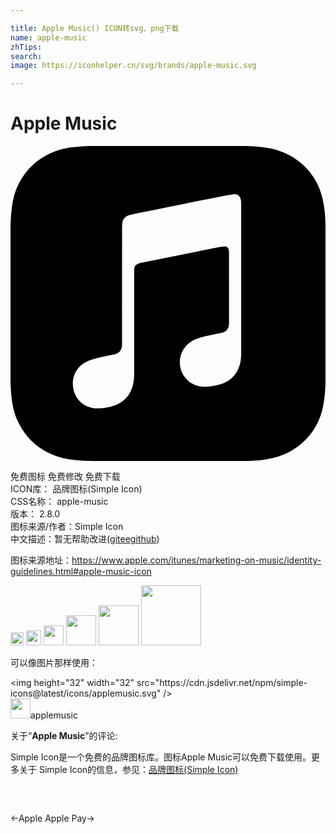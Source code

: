 ```yaml
---

title: Apple Music() ICON转svg、png下载
name: apple-music
zhTips: 
search: 
image: https://iconhelper.cn/svg/brands/apple-music.svg

---
```


# Apple Music  <small style="font-size: 60%;font-weight: 100"></small>

<div id="svg" class="svg-wrap">
<svg role="img" viewBox="0 0 24 24" xmlns="http://www.w3.org/2000/svg"><title>Apple Music icon</title><path d="M23.997 6.124c0-.738-.065-1.47-.24-2.19-.317-1.31-1.062-2.31-2.18-3.043C21.003.517 20.373.285 19.7.164c-.517-.093-1.038-.135-1.564-.15-.04-.003-.083-.01-.124-.013H5.988c-.152.01-.303.017-.455.026C4.786.07 4.043.15 3.34.428 2.004.958 1.04 1.88.475 3.208c-.192.448-.292.925-.363 1.408-.056.392-.088.785-.1 1.18 0 .032-.007.062-.01.093v12.223c.01.14.017.283.027.424.05.815.154 1.624.497 2.373.65 1.42 1.738 2.353 3.234 2.802.42.127.856.187 1.293.228.555.053 1.11.06 1.667.06h11.03c.525 0 1.048-.034 1.57-.1.823-.106 1.597-.35 2.296-.81.84-.553 1.472-1.287 1.88-2.208.186-.42.293-.87.37-1.324.113-.675.138-1.358.137-2.04-.002-3.8 0-7.595-.003-11.393zm-6.423 3.99v5.712c0 .417-.058.827-.244 1.206-.29.59-.76.962-1.388 1.14-.35.1-.706.157-1.07.173-.95.045-1.773-.6-1.943-1.536-.142-.773.227-1.624 1.038-2.022.323-.16.67-.25 1.018-.324.378-.082.758-.153 1.134-.24.274-.063.457-.23.51-.516.014-.063.02-.13.02-.193 0-1.815 0-3.63-.002-5.443 0-.062-.01-.125-.026-.185-.04-.15-.15-.243-.304-.234-.16.01-.318.035-.475.066-.76.15-1.52.303-2.28.456l-2.326.47-1.374.278c-.016.003-.032.01-.048.013-.277.077-.377.203-.39.49-.002.042 0 .086 0 .13-.002 2.602 0 5.204-.003 7.805 0 .42-.047.836-.215 1.227-.278.64-.77 1.04-1.434 1.233-.35.1-.71.16-1.075.172-.96.036-1.755-.6-1.92-1.544-.14-.812.23-1.685 1.154-2.075.357-.15.73-.232 1.108-.31.287-.06.575-.116.86-.177.383-.083.583-.323.6-.714v-.15c0-2.96 0-5.922.002-8.882 0-.123.013-.25.042-.37.07-.285.273-.448.546-.518.255-.066.515-.112.774-.165.733-.15 1.466-.296 2.2-.444l2.27-.46c.67-.134 1.34-.27 2.01-.403.22-.043.443-.088.664-.106.31-.025.523.17.554.482.008.073.012.148.012.223.002 1.91.002 3.822 0 5.732z"/></svg>
</div>
<detail full-name='apple-music'></detail>

<div class="detail-page">
<p>
<span><span class="badge-success badge">免费图标</span> <span class="badge-success badge">免费修改</span>  <span class="badge-success badge">免费下载</span> </span>
<br/>
<span>
ICON库：
<span class="badge-secondary badge">品牌图标(Simple Icon)</span> 
</span>
<br/>
<span>
CSS名称：
<span class="badge-secondary badge">apple-music</span> 
</span>

<br/>
<span>
版本：
<span class="badge-secondary badge">2.8.0</span> 
</span>
<br/>
<span>图标来源/作者：<span class="badge-light badge">Simple Icon</span></span> 
<br/>
<span class="zh-detail">中文描述：暂无<span class="help-link"><span>帮助改进</span>(<a href="https://gitee.com/liuwave/icon-helper/edit/master/json/brands/apple-music.json" target="_blank" rel="noopener noreferrer">gitee</a><a href="https://github.com/liuwave/icon-helper/edit/master/json/brands/apple-music.json" target="_blank" rel="noopener noreferrer">github</a></span>)</span><br/>
</p>
</div><div class="description description alert alert-light"><p>图标来源地址：<a href="https://www.apple.com/itunes/marketing-on-music/identity-guidelines.html#apple-music-icon" target="_blank" rel="noopener noreferrer">https://www.apple.com/itunes/marketing-on-music/identity-guidelines.html#apple-music-icon</a></p></div>
<div class="alert alert-dark">
<img height="21" width="21" src="https://cdn.jsdelivr.net/npm/simple-icons@latest/icons/applemusic.svg" />
<img height="24" width="24" src="https://cdn.jsdelivr.net/npm/simple-icons@latest/icons/applemusic.svg" />
<img height="32" width="32" src="https://cdn.jsdelivr.net/npm/simple-icons@latest/icons/applemusic.svg" />
<img height="48" width="48" src="https://cdn.jsdelivr.net/npm/simple-icons@latest/icons/applemusic.svg" />
<img height="64" width="64" src="https://cdn.jsdelivr.net/npm/simple-icons@latest/icons/applemusic.svg" />
<img height="96" width="96" src="https://cdn.jsdelivr.net/npm/simple-icons@latest/icons/applemusic.svg" />

</div>
<div>
  <p>可以像图片那样使用：    
  </p>
  <div class="alert alert-primary" style="font-size: 14px">
    &lt;img height="32" width="32" src="https://cdn.jsdelivr.net/npm/simple-icons@latest/icons/applemusic.svg" /&gt;
    <copy-btn content='<img height="32" width="32" src="https://cdn.jsdelivr.net/npm/simple-icons@latest/icons/applemusic.svg" />'></copy-btn>
  </div>
  <div class="alert alert-secondary">
    <img height="32" width="32" src="https://cdn.jsdelivr.net/npm/simple-icons@latest/icons/applemusic.svg" />applemusic
    <copy-btn content="applemusic" btn-title="复制图标名称"></copy-btn>
  </div>
</div>
<div class="icon-detail__container">
<p>关于“<b>Apple Music</b>”的评论:</p>
</div>
<Vssue title="关于“Apple Music”的评论" />
<div><p>Simple Icon是一个免费的品牌图标库。图标Apple Music可以免费下载使用。更多关于  Simple Icon的信息，参见：<a target="_blank" href="https://iconhelper.cn/brands.html">品牌图标(Simple Icon)</a>
</p></div>


<div style="padding:2rem 0 " class="page-nav"><p class="inner"><span class="prev">←<router-link to="/icon/apple.html">Apple</router-link></span> <span class="next"><router-link to="/icon/apple-pay.html">Apple Pay</router-link>→</span></p></div>
